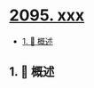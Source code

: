 # [2095. xxx](https://github.com/Tdahuyou/TNotes.leetcode/tree/main/notes/2095.%20xxx)

<!-- region:toc -->

- [1. 📝 概述](#1--概述)

<!-- endregion:toc -->

## 1. 📝 概述
